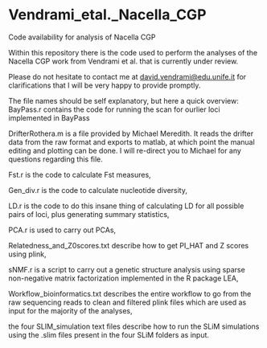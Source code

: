 # Vendrami_etal._Nacella_CGP
Code availability for analysis of Nacella CGP

Within this repository there is the code used to perform the analyses of the Nacella CGP work from Vendrami et al. that is currently under review. 

Please do not hesitate to contact me at david.vendrami@edu.unife.it for clarifications that I will be very happy to provide promptly.

The file names should be self explanatory, but here a quick overview:
BayPass.r contains the code for running the scan for ourlier loci implemented in BayPass

DrifterRothera.m is a file provided by Michael Meredith. It reads the drifter data from the raw format and exports to matlab, at which point the manual editing and plotting can be done. I will re-direct you to Michael for any questions regarding this file.

Fst.r is the code to calculate Fst measures,

Gen_div.r is the code to calculate nucleotide diversity,

LD.r is the code to do this insane thing of calculating LD for all possible pairs of loci, plus generating summary statistics,

PCA.r is used to carry out PCAs,

Relatedness_and_Z0scores.txt describe how to get PI_HAT and Z scores using plink,

sNMF.r is a script to carry out a genetic structure analysis using sparse non-negative matrix factorization implemented in the R package LEA,

Workflow_bioinformatics.txt describes the entire workflow to go from the raw sequencing reads to clean and filtered plink files which are used as input for the majority of the analyses,

the four SLIM_simulation text files describe how to run the SLiM simulations using the .slim files present in the four SLiM folders as input.
